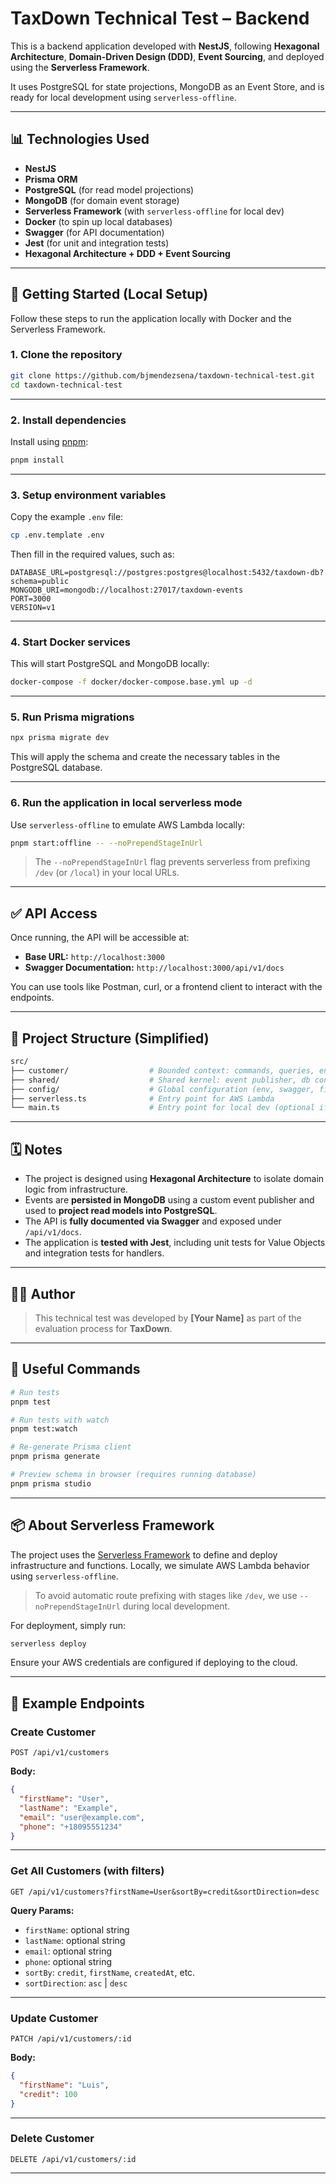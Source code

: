 # TaxDown Technical Test – Backend

This is a backend application developed with **NestJS**, following **Hexagonal Architecture**, **Domain-Driven Design (DDD)**, **Event Sourcing**, and deployed using the **Serverless Framework**.

It uses PostgreSQL for state projections, MongoDB as an Event Store, and is ready for local development using `serverless-offline`.

---

## 📊 Technologies Used

- **NestJS**
- **Prisma ORM**
- **PostgreSQL** (for read model projections)
- **MongoDB** (for domain event storage)
- **Serverless Framework** (with `serverless-offline` for local dev)
- **Docker** (to spin up local databases)
- **Swagger** (for API documentation)
- **Jest** (for unit and integration tests)
- **Hexagonal Architecture + DDD + Event Sourcing**

---

## 🚀 Getting Started (Local Setup)

Follow these steps to run the application locally with Docker and the Serverless Framework.

### 1. Clone the repository

```bash
git clone https://github.com/bjmendezsena/taxdown-technical-test.git
cd taxdown-technical-test
```

---

### 2. Install dependencies

Install using [pnpm](https://pnpm.io/):

```bash
pnpm install
```

---

### 3. Setup environment variables

Copy the example `.env` file:

```bash
cp .env.template .env
```

Then fill in the required values, such as:

```dotenv
DATABASE_URL=postgresql://postgres:postgres@localhost:5432/taxdown-db?schema=public
MONGODB_URI=mongodb://localhost:27017/taxdown-events
PORT=3000
VERSION=v1
```

---

### 4. Start Docker services

This will start PostgreSQL and MongoDB locally:

```bash
docker-compose -f docker/docker-compose.base.yml up -d
```

---

### 5. Run Prisma migrations

```bash
npx prisma migrate dev
```

This will apply the schema and create the necessary tables in the PostgreSQL database.

---

### 6. Run the application in local serverless mode

Use `serverless-offline` to emulate AWS Lambda locally:

```bash
pnpm start:offline -- --noPrependStageInUrl
```

> The `--noPrependStageInUrl` flag prevents serverless from prefixing `/dev` (or `/local`) in your local URLs.

---

## ✅ API Access

Once running, the API will be accessible at:

- **Base URL:** `http://localhost:3000`
- **Swagger Documentation:** `http://localhost:3000/api/v1/docs`

You can use tools like Postman, curl, or a frontend client to interact with the endpoints.

---

## 📂 Project Structure (Simplified)

```bash
src/
├── customer/                  # Bounded context: commands, queries, entities, VO, exceptions, etc.
├── shared/                    # Shared kernel: event publisher, db connections, filters, etc.
├── config/                    # Global configuration (env, swagger, filters)
├── serverless.ts              # Entry point for AWS Lambda
└── main.ts                    # Entry point for local dev (optional if not used)
```

---

## 🗓 Notes

- The project is designed using **Hexagonal Architecture** to isolate domain logic from infrastructure.
- Events are **persisted in MongoDB** using a custom event publisher and used to **project read models into PostgreSQL**.
- The API is **fully documented via Swagger** and exposed under `/api/v1/docs`.
- The application is **tested with Jest**, including unit tests for Value Objects and integration tests for handlers.

---

## 🧑‍💻 Author

> This technical test was developed by **[Your Name]** as part of the evaluation process for **TaxDown**.

---

## 💪 Useful Commands

```bash
# Run tests
pnpm test

# Run tests with watch
pnpm test:watch

# Re-generate Prisma client
pnpm prisma generate

# Preview schema in browser (requires running database)
pnpm prisma studio
```

---

## 📦 About Serverless Framework

The project uses the [Serverless Framework](https://www.serverless.com/) to define and deploy infrastructure and functions. Locally, we simulate AWS Lambda behavior using `serverless-offline`.

> To avoid automatic route prefixing with stages like `/dev`, we use `--noPrependStageInUrl` during local development.

For deployment, simply run:

```bash
serverless deploy
```

Ensure your AWS credentials are configured if deploying to the cloud.

---

## 🔢 Example Endpoints

### Create Customer

```http
POST /api/v1/customers
```

**Body:**

```json
{
  "firstName": "User",
  "lastName": "Example",
  "email": "user@example.com",
  "phone": "+18095551234"
}
```

---

### Get All Customers (with filters)

```http
GET /api/v1/customers?firstName=User&sortBy=credit&sortDirection=desc
```

**Query Params:**

- `firstName`: optional string
- `lastName`: optional string
- `email`: optional string
- `phone`: optional string
- `sortBy`: `credit`, `firstName`, `createdAt`, etc.
- `sortDirection`: `asc` | `desc`

---

### Update Customer

```http
PATCH /api/v1/customers/:id
```

**Body:**

```json
{
  "firstName": "Luis",
  "credit": 100
}
```

---

### Delete Customer

```http
DELETE /api/v1/customers/:id
```

---
